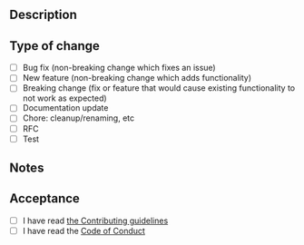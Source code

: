 ## Description
<!-- Please include a summary of the change and which issue is fixed. Please also include relevant motivation and context. List any dependencies that are required for this change. -->
## Type of change
<!--  Please delete options that are not relevant or write your own. -->
- [ ] Bug fix (non-breaking change which fixes an issue)  
- [ ] New feature (non-breaking change which adds functionality)  
- [ ] Breaking change (fix or feature that would cause existing functionality to not work as expected)  
- [ ] Documentation update  
- [ ] Chore: cleanup/renaming, etc  
- [ ] RFC
- [ ] Test
## Notes
<!--  This is a great place to add images or possible improvements -->
<!--  Remember you can use "Closes #106" to close Issue 106 (or any number) -->

## Acceptance
<!--  We need to make sure everything stays up to standard. -->
- [ ] I have read [the Contributing guidelines](CONTRIBUTING.md)
- [ ] I have read the [Code of Conduct](CODE_OF_CONDUCT.md) 
